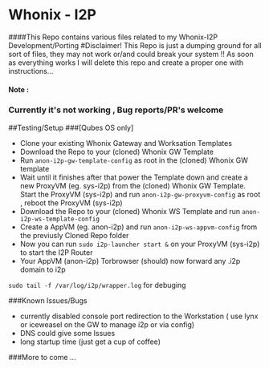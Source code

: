 # Whonix - I2P 
####This Repo contains various files related to my Whonix-I2P Development/Porting
#Disclaimer!
This Repo is just a dumping ground for all sort of files, they may not work or/and could break your system !!
As soon as everything works  I will delete this repo and create a proper one with instructions...
#### Note :
###			Currently it's not working , Bug reports/PR's welcome
##Testing/Setup
###[Qubes OS only]
- Clone your existing Whonix Gateway and Worksation Templates
- Download the Repo to your (cloned) Whonix GW Template
- Run `anon-i2p-gw-template-config` as root in the (cloned) Whonix GW template
- Wait until it finishes after that power the Template down and create a new ProxyVM (eg. sys-i2p) from 
the (cloned) Whonix GW Template.
Start the ProxyVM (sys-i2p) and run `anon-i2p-gw-proxyvm-config` as root , reboot the ProxyVM (sys-i2p)
- Download the Repo to your (cloned) Whonix WS Template and run `anon-i2p-ws-template-config`
- Create a AppVM (eg. anon-i2p) and run `anon-i2p-ws-appvm-config` from the previusly Cloned Repo folder
- Now you can run `sudo i2p-launcher start &` on your ProxyVM (sys-i2p) to start the I2P Router
- Your AppVM (anon-i2p) Torbrowser (should) now forward any .i2p domain to i2p


`sudo tail -f /var/log/i2p/wrapper.log` for debuging

###Known Issues/Bugs

- currently disabled console port redirection to the Workstation ( use lynx or iceweasel on the GW to manage i2p or via config)
- DNS could give some Issues
- long startup time (just get a cup of coffee)


###More to come ...
